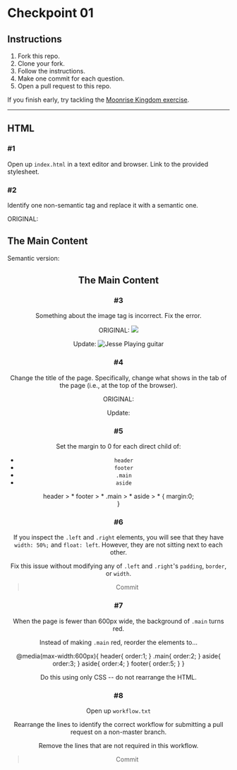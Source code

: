 # Checkpoint 01

## Instructions

1. Fork this repo.
2. Clone your fork.
3. Follow the instructions.
4. Make one commit for each question.
5. Open a pull request to this repo.

If you finish early, try tackling the [Moonrise Kingdom exercise](https://github.com/ga-wdi-exercises/moonrise_kingdom/blob/master/sam_registration.jpg).

--------------

## HTML

### #1

Open up `index.html` in a text editor and browser. Link to the provided stylesheet.

<link rel='stylesheet' href='styles.css' type="text/css">

### #2

Identify one non-semantic tag and replace it with a semantic one.

ORIGINAL:
<div class='main'>
  <h2>The Main Content</h2>

Semantic version:
<header class='main'>
  <h2>The Main Content</h2>


### #3

Something about the image tag is incorrect. Fix the error.

ORIGINAL:
<img src='https://jesse.sh/img/me.jpg'>

Update:
<img src="https://jesse.sh/img/me.jpg" alt="Jesse Playing guitar">

### #4

Change the title of the page. Specifically, change what shows in the tab of the page (i.e., at the top of the browser).

ORIGINAL:
<head>
  <link rel='stylesheet' href='styles.css' type="text/css">
</head>

Update:
<head>
  <link rel='stylesheet' href='styles.css' type="text/css">
  <title>Jesse's Page</title>
</head>

### #5

Set the margin to 0 for each direct child of:

- `header`
- `footer`
- `.main`
- `aside`

header > * footer > * .main > * aside > * {
margin:0;  
}

### #6

If you inspect the `.left` and `.right` elements, you will see that they have `width: 50%;` and `float: left`. However, they are not sitting next to each other.

Fix this issue without modifying any of `.left` and `.right`'s `padding`, `border`, or `width`.

> Commit

### #7

When the page is fewer than 600px wide, the background of `.main` turns red.

Instead of making `.main` red, reorder the elements to...

@media(max-width:600px){
  header{
    order:1;
  }
  .main{
    order:2;
  }
  aside{
    order:3;
  }
  aside{
    order:4;
  }
  footer{
    order:5;
  }
}

Do this using only CSS -- do not rearrange the HTML.


### #8

Open up `workflow.txt`

Rearrange the lines to identify the correct workflow for submitting a pull request on a non-master branch.

Remove the lines that are not required in this workflow.

> Commit
